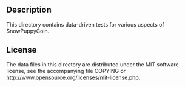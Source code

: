 Description
------------

This directory contains data-driven tests for various aspects of SnowPuppyCoin.

License
--------

The data files in this directory are distributed under the MIT software
license, see the accompanying file COPYING or
http://www.opensource.org/licenses/mit-license.php.

